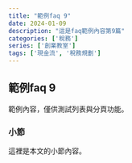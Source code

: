```yaml
---
title: "範例faq 9"
date: 2024-01-09
description: "這是faq範例內容第9篇"
categories: ['稅務']
series: ['創業教室']
tags: ['現金流', '稅務規劃']
---
```


## 範例faq 9

範例內容，僅供測試列表與分頁功能。

### 小節
這裡是本文的小節內容。